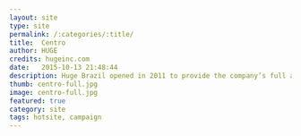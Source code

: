 ```yaml
---
layout: site
type: site
permalink: /:categories/:title/
title:  Centro
author: HUGE
credits: hugeinc.com
date:   2015-10-13 21:48:44
description: Huge Brazil opened in 2011 to provide the company’s full array of user-focused design, digital business transformation consulting and integrated marketing services to clients in Brazil and throughout Latin America.
thumb: centro-full.jpg
image: centro-full.jpg
featured: true
category: site
tags: hotsite, campaign
---
```


